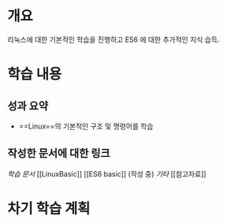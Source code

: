 # 개요
리눅스에 대한 기본적인 학습을 진행하고 ES6 에 대한 추가적인 지식 습득.

# 학습 내용
## 성과 요약
- ==Linux==의 기본적인 구조 및 명령어를 학습

## 작성한 문서에 대한 링크
*학습 문서*
[[LinuxBasic]]
[[ES6 basic]] (작성 중)
*기타*
[[참고자료]]

# 차기 학습 계획